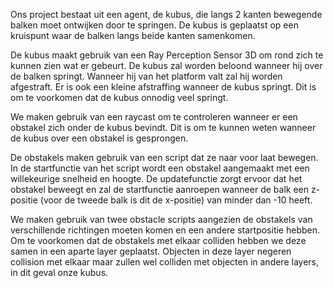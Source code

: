 Ons project bestaat uit een agent, de kubus, die langs 2 kanten bewegende balken moet ontwijken door te springen. De kubus is geplaatst op een kruispunt waar de balken langs beide kanten samenkomen.

De kubus maakt gebruik van een Ray Perception Sensor 3D om rond zich te kunnen zien wat er gebeurt. De kubus zal worden beloond wanneer hij over de balken springt. Wanneer hij van het platform valt zal hij worden afgestraft. Er is ook een kleine afstraffing wanneer de kubus springt. Dit is om te voorkomen dat de kubus onnodig veel springt.

We maken gebruik van een raycast om te controleren wanneer er een obstakel zich onder de kubus bevindt. Dit is om te kunnen weten wanneer de kubus over een obstakel is gesprongen.

De obstakels maken gebruik van een script dat ze naar voor laat bewegen. In de startfunctie van het script wordt een obstakel aangemaakt met een willekeurige snelheid en hoogte. De updatefunctie zorgt ervoor dat het obstakel beweegt en zal de startfunctie aanroepen wanneer de balk een z-positie (voor de tweede balk is dit de x-positie) van minder dan -10 heeft.

We maken gebruik van twee obstacle scripts aangezien de obstakels van verschillende richtingen moeten komen en een andere startpositie hebben.
Om te voorkomen dat de obstakels met elkaar colliden hebben we deze samen in een aparte layer geplaatst. Objecten in deze layer negeren collision met elkaar maar zullen wel colliden met objecten in andere layers, in dit geval onze kubus.
